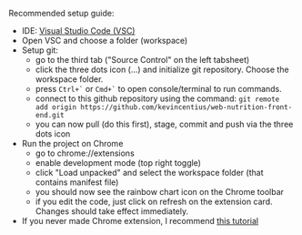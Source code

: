 Recommended setup guide:
- IDE: [Visual Studio Code (VSC)](https://code.visualstudio.com/download)
- Open VSC and choose a folder (workspace)
- Setup git:
	- go to the third tab ("Source Control" on the left tabsheet)
	- click the three dots icon (...) and initialize git repository. Choose the workspace folder.
	- press `` Ctrl+` `` or `` Cmd+` `` to open console/terminal to run commands.
	- connect to this github repository using the command: `git remote add origin https://github.com/kevincentius/web-nutrition-front-end.git`
	- you can now pull (do this first), stage, commit and push via the three dots icon
- Run the project on Chrome
	- go to chrome://extensions
	- enable development mode (top right toggle)
	- click "Load unpacked" and select the workspace folder (that contains manifest file)
	- you should now see the rainbow chart icon on the Chrome toolbar
	- if you edit the code, just click on refresh on the extension card. Changes should take effect immediately.
- If you never made Chrome extension, I recommend [this tutorial](https://www.youtube.com/watch?v=9RNxrRmsMaI&index=3&list=PLC3y8-rFHvwg2-q6Kvw3Tl_4xhxtIaNlY)
